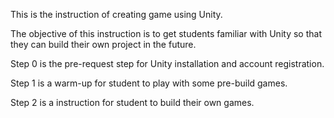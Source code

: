 This is the instruction of creating game using Unity.

The objective of this instruction is to get students familiar with Unity so that they can build their own project in the future.

Step 0 is the pre-request step for Unity installation and account registration.

Step 1 is a warm-up for student to play with some pre-build games.

Step 2 is a instruction for student to build their own games.
